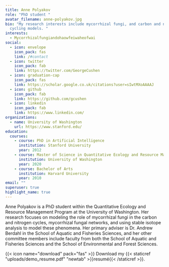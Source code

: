```yaml
---
title: Anne Polyakov
role: "PhD student "
avatar_filename: anne-polyakov.jpg
bio: "My research interests include mycorrhizal fungi, and carbon and nitrogen
  cycling models. "
interests:
  - Mycorrhizalfungiandohaowfeiwaheofwai
social:
  - icon: envelope
    icon_pack: fas
    link: /#contact
  - icon: twitter
    icon_pack: fab
    link: https://twitter.com/GeorgeCushen
  - icon: graduation-cap
    icon_pack: fas
    link: https://scholar.google.co.uk/citations?user=sIwtMXoAAAAJ
  - icon: github
    icon_pack: fab
    link: https://github.com/gcushen
  - icon: linkedin
    icon_pack: fab
    link: https://www.linkedin.com/
organizations:
  - name: University of Washington
    url: https://www.stanford.edu/
education:
  courses:
    - course: PhD in Artificial Intelligence
      institution: Stanford University
      year: 2012
    - course: Master of Science in Quantitative Ecology and Resource Management
      institution: University of Washington
      year: 2020
    - course: Bachelor of Arts
      institution: Harvard University
      year: 2010
email: ""
superuser: true
highlight_name: true
---
```

Anne Polyakov is a PhD student within the Quantitative Ecology and Resource Management Program at the University of Washington. Her research focuses on modeling the role of mycorrhizal fungi in the carbon and nitrogen cycles, mycorrhizal fungal networks, and using stable isotope analysis to model these phenomena. Her primary adviser is Dr. Andrew Berdahl in the School of Aquatic and Fisheries Sciences, and her other committee members include faculty from both the School of Aquatic and Fisheries Sciences and the School of Environmental and Forest Sciences. 

{{< icon name="download" pack="fas" >}} Download my {{< staticref "uploads/demo_resume.pdf" "newtab" >}}resumé{{< /staticref >}}.